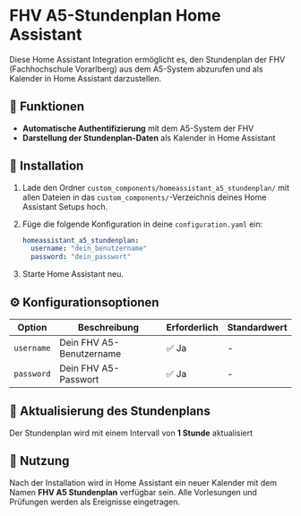 # FHV A5-Stundenplan Home Assistant

Diese Home Assistant Integration ermöglicht es, den Stundenplan der FHV (Fachhochschule Vorarlberg) aus dem A5-System abzurufen und als Kalender in Home Assistant darzustellen.

## 📌 Funktionen

- **Automatische Authentifizierung** mit dem A5-System der FHV
- **Darstellung der Stundenplan-Daten** als Kalender in Home Assistant

## 🔧 Installation

1. Lade den Ordner `custom_components/homeassistant_a5_stundenplan/` mit allen Dateien in das `custom_components/`-Verzeichnis deines Home Assistant Setups hoch.
2. Füge die folgende Konfiguration in deine `configuration.yaml` ein:

   ```yaml
   homeassistant_a5_stundenplan:
     username: "dein_benutzername"
     password: "dein_passwort"
   ```

3. Starte Home Assistant neu.

## ⚙️ Konfigurationsoptionen

| Option             | Beschreibung                                        | Erforderlich | Standardwert |
|-------------------|------------------------------------------------|-------------|-------------|
| `username`       | Dein FHV A5-Benutzername                     | ✅ Ja        | -           |
| `password`       | Dein FHV A5-Passwort                         | ✅ Ja        | -           |

## 🔄 Aktualisierung des Stundenplans

Der Stundenplan wird mit einem Intervall von **1 Stunde** aktualisiert 

## 📅 Nutzung

Nach der Installation wird in Home Assistant ein neuer Kalender mit dem Namen **FHV A5 Stundenplan** verfügbar sein. Alle Vorlesungen und Prüfungen werden als Ereignisse eingetragen.